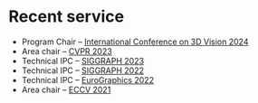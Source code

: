 # Recent service
- Program Chair – [International Conference on 3D Vision 2024](https://3dvconf.github.io/2024/) 
- Area chair – [CVPR 2023](https://cvpr2023.thecvf.com)
- Technical IPC – [SIGGRAPH 2023](https://siggraph.org)
- Technical IPC – [SIGGRAPH 2022](https://s2022.siggraph.org)
- Technical IPC – [EuroGraphics 2022](https://eg2022.univ-reims.fr)
- Area chair – [ECCV 2021](https://research.com/conference/eccv-2021-european-conference-on-computer-vision)

